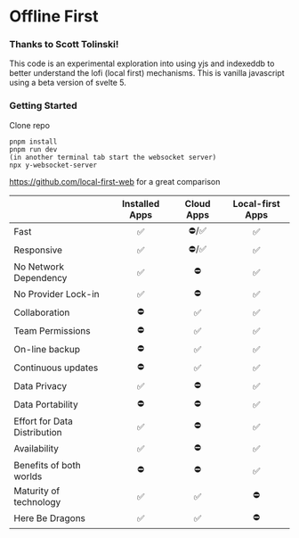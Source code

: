 # Offline First

### Thanks to Scott Tolinski!


This code is an experimental exploration into using yjs and indexeddb to better understand the lofi (local first) mechanisms. This is vanilla javascript using a beta version of svelte 5.

### Getting Started

Clone repo

```
pnpm install
pnpm run dev
(in another terminal tab start the websocket server)
npx y-websocket-server
```
https://github.com/local-first-web
for a great comparison

| | Installed Apps | Cloud Apps | Local-first Apps |
|---|:--------------:|:------------:|:------------------:|
|Fast | ✅ | ⛔️/✅ | ✅ |
|Responsive | ✅ | ⛔️/✅ | ✅ |
|No Network Dependency | ✅ | ⛔️ | ✅ |
|No Provider Lock-in | ✅ | ⛔️ | ✅ |
|Collaboration| ⛔️ | ✅ | ✅ |
|Team Permissions | ⛔️ | ✅ | ✅ |
|On-line backup| ⛔️ | ✅ | ✅ |
|Continuous updates| ⛔️ | ✅ | ✅ |
|Data Privacy | ✅ | ⛔️ | ✅ |
|Data Portability | ⛔️ | ⛔️ | ✅ |
|Effort for Data Distribution | ✅ | ⛔️ | ✅ |
|Availability | ✅ | ⛔️ | ✅ |
|Benefits of both worlds | ⛔️ | ⛔️ | ✅ |
|Maturity of technology | ✅ | ✅ | ⛔️ |
|Here Be Dragons | ✅ | ✅ | ⛔️ |













